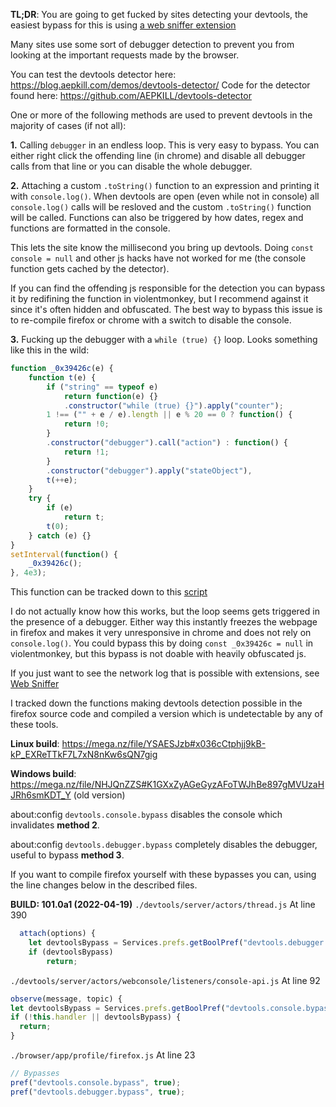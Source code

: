 **TL;DR**: You are going to get fucked by sites detecting your devtools, the easiest bypass for this is using [a web sniffer extension](https://chrome.google.com/webstore/detail/web-sniffer/ndfgffclcpdbgghfgkmooklaendohaef?hl=en)

Many sites use some sort of debugger detection to prevent you from looking at the important requests made by the browser.

You can test the devtools detector here: https://blog.aepkill.com/demos/devtools-detector/
Code for the detector found here: https://github.com/AEPKILL/devtools-detector

One or more of the following methods are used to prevent devtools in the majority of cases (if not all):

**1.**
Calling `debugger` in an endless loop.
This is very easy to bypass. You can either right click the offending line (in chrome) and disable all debugger calls from that line or you can disable the whole debugger.

**2.**
Attaching a custom `.toString()` function to an expression and printing it with `console.log()`.
When devtools are open (even while not in console) all `console.log()` calls will be resloved and the custom `.toString()` function will be called. Functions can also be triggered by how dates, regex and functions are formatted in the console.

This lets the site know the millisecond you bring up devtools. Doing `const console = null` and other js hacks have not worked for me (the console function gets cached by the detector). 

If you can find the offending js responsible for the detection you can bypass it by redifining the function in violentmonkey, but I recommend against it since it's often hidden and obfuscated. The best way to bypass this issue is to re-compile firefox or chrome with a switch to disable the console.

**3.**
Fucking up the debugger with a `while (true) {}` loop. Looks something like this in the wild:
```js
function _0x39426c(e) {
    function t(e) {
        if ("string" == typeof e)
            return function(e) {}
            .constructor("while (true) {}").apply("counter");
        1 !== ("" + e / e).length || e % 20 == 0 ? function() {
            return !0;
        }
        .constructor("debugger").call("action") : function() {
            return !1;
        }
        .constructor("debugger").apply("stateObject"),
        t(++e);
    }
    try {
        if (e)
            return t;
        t(0);
    } catch (e) {}
}
setInterval(function() {
    _0x39426c();
}, 4e3);
```
This function can be tracked down to this [script](https://github.com/javascript-obfuscator/javascript-obfuscator/blob/6de7c41c3f10f10c618da7cd96596e5c9362a25f/src/custom-code-helpers/debug-protection/templates/debug-protection-function/DebuggerTemplate.ts)

I do not actually know how this works, but the loop seems gets triggered in the presence of a debugger. Either way this instantly freezes the webpage in firefox and makes it very unresponsive in chrome and does not rely on `console.log()`. You could bypass this by doing `const _0x39426c = null` in violentmonkey, but this bypass is not doable with heavily obfuscated js.

If you just want to see the network log that is possible with extensions, see [Web Sniffer](https://chrome.google.com/webstore/detail/web-sniffer/ndfgffclcpdbgghfgkmooklaendohaef?hl=en)

I tracked down the functions making devtools detection possible in the firefox source code and compiled a version which is undetectable by any of these tools.

**Linux build**: https://mega.nz/file/YSAESJzb#x036cCtphjj9kB-kP_EXReTTkF7L7xN8nKw6sQN7gig

**Windows build**: https://mega.nz/file/NHJQnZZS#K1GXxZyAGeGyzAFoTWJhBe897gMVUzaHJRh6smKDT_Y (old version)

about:config `devtools.console.bypass` disables the console which invalidates **method 2**. 

about:config `devtools.debugger.bypass` completely disables the debugger, useful to bypass **method 3**. 

If you want to compile firefox yourself with these bypasses you can, using the line changes below in the described files.

**BUILD: 101.0a1 (2022-04-19)**
`./devtools/server/actors/thread.js`
At line 390
```js
  attach(options) {
    let devtoolsBypass = Services.prefs.getBoolPref("devtools.debugger.bypass", true);
    if (devtoolsBypass)
        return;
```

`./devtools/server/actors/webconsole/listeners/console-api.js`
At line 92
```js
observe(message, topic) {
let devtoolsBypass = Services.prefs.getBoolPref("devtools.console.bypass", true);
if (!this.handler || devtoolsBypass) {
  return;
}
```
`./browser/app/profile/firefox.js`
At line 23

```js
// Bypasses
pref("devtools.console.bypass", true);
pref("devtools.debugger.bypass", true);
```
